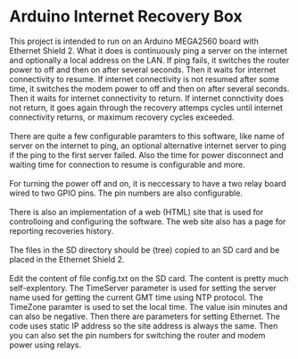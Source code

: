 Arduino Internet Recovery Box
=============================

This project is intended to run on an Arduino MEGA2560 board with Ethernet Shield 2. 
What it does is continuously ping a server on the internet and optionally a local address on the LAN. 
If ping fails, it switches the router power to off and then on after several seconds. Then it waits for 
internet connectivity to resume. If internet connectivity is not resumed after some time, it switches
the modem power to off and then on after several seconds. Then it waits for internet connectivity to return.
If internet connctivity does not return, it goes again through the recovery attemps cycles until internet
connectivity returns, or maximum recovery cycles exceeded.<br/><br/>
There are quite a few configurable paramters to this software, like name of server on the internet to ping,
an optional alternative internet server to ping if the ping to the first server failed. Also the time for 
power disconnect and waiting time for connection to resume is configurable and more.<br/><br/>
For turning the power off and on, it is neccessary to have a two relay board wired to two GPIO pins. The pin
numbers are also configurable.<br/><br/>
There is also an implementation of a web (HTML) site that is used for controlloing and configuring the software.
The web site also has a page for reporting recoveries history.<br /><br />
The files in the SD directory should be (tree) copied to an SD card and be placed in the Ethernet Shield 2.<br/><br/>
Edit the content of file config.txt on the SD card. The content is pretty much self-explentory. The TimeServer 
parameter is used for setting the server name used for getting the current GMT time using NTP protocol. The TimeZone
paramter is used to set the local time. The value isin minutes and can also be negative. Then there are parameters 
for setting Ethernet. The code uses static IP address so the site address is always the same. Then you can also set 
the pin numbers for switching the router and modem power using relays.
